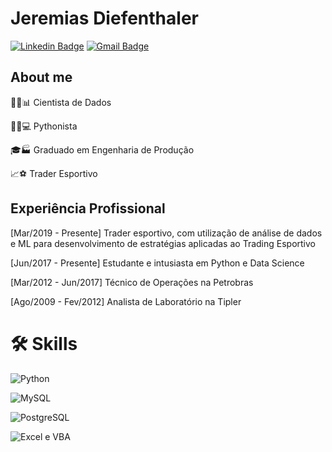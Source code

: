 # Jeremias Diefenthaler

[![Linkedin Badge](https://img.shields.io/badge/LinkedIn-JeremiasDiefenthaler-blue?style=flat-square&logo=Linkedin&logoColor=white&link=https://www.linkedin.com/in/jeremiasdiefenthaler/)](https://www.linkedin.com/in/jeremiasdiefenthaler/) 
[![Gmail Badge](https://img.shields.io/badge/-jeremiasdief@gmail.com-c14438?style=flat-square&logo=Gmail&logoColor=white&link=mailto:jeremiasdief@gmail.com)](mailto:jeremiasdief@gmail.com)


## About me

:man_scientist::bar_chart: Cientista de Dados

:man_technologist::computer: Pythonista

:mortar_board::factory: Graduado em Engenharia de Produção

:chart_with_upwards_trend::soccer: Trader Esportivo


## Experiência Profissional

[Mar/2019 - Presente] Trader esportivo, com utilização de análise de dados e ML para desenvolvimento de estratégias aplicadas ao Trading Esportivo

[Jun/2017 - Presente] Estudante e intusiasta em Python e Data Science

[Mar/2012 - Jun/2017] Técnico de Operações na Petrobras

[Ago/2009 - Fev/2012] Analista de Laboratório na Tipler


# :hammer_and_wrench: Skills

![Python](https://img.shields.io/badge/Python-3776AB?style=for-the-badge&logo=python&logoColor=white)

![MySQL](https://img.shields.io/badge/MySQL-00000F?style=for-the-badge&logo=mysql&logoColor=white)

![PostgreSQL](https://img.shields.io/badge/PostgreSQL-316192?style=for-the-badge&logo=postgresql&logoColor=white)

![Excel e VBA](https://img.shields.io/badge/Microsoft_Excel-217346?style=for-the-badge&logo=microsoft-excel&logoColor=white)

<!--
**JeremiasDief/JeremiasDief** is a ✨ _special_ ✨ repository because its `README.md` (this file) appears on your GitHub profile.

Here are some ideas to get you started:

- 🔭 I’m currently working on ...
- 🌱 I’m currently learning ...
- 👯 I’m looking to collaborate on ...
- 🤔 I’m looking for help with ...
- 💬 Ask me about ...
- 📫 How to reach me: ...
- 😄 Pronouns: ...
- ⚡ Fun fact: ...
-->
